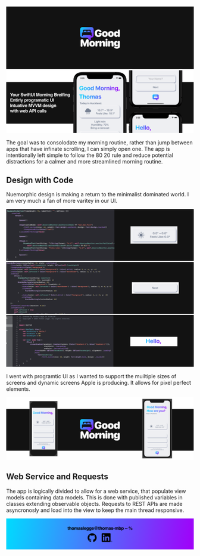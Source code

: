 ![Header](images/header.png)
![Sample1](images/sample1.png)

The goal was to consolodate my morning routine, rather than jump between apps that have infinate scrolling, I can simply open one. The app is intentionally left simple to follow the 80 20 rule and reduce potential distractions for a calmer and more streamlined morning routine. 

## Design with Code
Nuemorphic design is making a return to the minimalist dominated world. I am very much a fan of more varitey in our UI.

![Code1](images/code1.png)
![Code2](images/code2.png)
![Code3](images/code3.png)

I went with programtic UI as I wanted to support the muiltiple sizes of screens and dynamic screens Apple is producing. It allows for pixel perfect elements.

![Sample2](images/sample2.png)

## Web Service and Requests
The app is logically divided to allow for a web service, that populate view models containing data models. This is done with published variables in classes extending observable objects. Requests to REST APIs are made asyncronosly and load into the view to keep the main thread responsive.

![Footer](images/footer.png)
